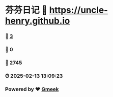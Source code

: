 # 芬芬日记 :link: https://uncle-henry.github.io 
### :page_facing_up: [3](https://uncle-henry.github.io/tag.html) 
### :speech_balloon: 0 
### :hibiscus: 2745 
### :alarm_clock: 2025-02-13 13:09:23 
### Powered by :heart: [Gmeek](https://github.com/Meekdai/Gmeek)
